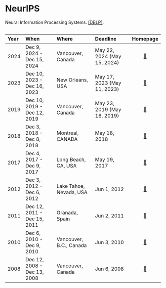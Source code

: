 # NeurIPS

Neural Information Processing Systems. [\[DBLP\]](http://dblp.uni-trier.de/db/conf/nips/index.html).

<div align="center" style="overflow-x:auto;">

Year|When|Where|Deadline|Homepage
|:----|:----|:----|:----|:----:|
2024 | Dec 9, 2024 - Dec 15, 2024 | Vancouver, Canada | May 22, 2024 (May 15, 2024) | [🔗](https://neurips.cc/Conferences/2024)
2023 | Dec 10, 2023 - Dec 16, 2023 | New Orleans, USA | May 17, 2023 (May 11, 2023) | [🔗](https://nips.cc/Conferences/2023)
2019 | Dec 10, 2019 - Dec 12, 2019 | Vancouver, Canada | May 23, 2019 (May 16, 2019) | [🔗](https://nips.cc)
2018 | Dec 3, 2018 - Dec 8, 2018 | Montreal, CANADA | May 18, 2018 | [🔗](https://nips.cc/Conferences/2018)
2017 | Dec 4, 2017 - Dec 9, 2017 | Long Beach, CA, USA | May 19, 2017 | [🔗](https://nips.cc/Conferences/2017)
2012 | Dec 3, 2012 - Dec 6, 2012 | Lake Tahoe, Nevada, USA | Jun 1, 2012 | [🔗](http://nips.cc/Conferences/2012/)
2011 | Dec 12, 2011 - Dec 15, 2011 | Granada, Spain | Jun 2, 2011 | [🔗](http://nips.cc/Conferences/2011/)
2010 | Dec 6, 2010 - Dec 9, 2010 | Vancouver, B.C., Canada | Jun 3, 2010 | [🔗](http://nips.cc/Conferences/2010/)
2008 | Dec 12, 2008 - Dec 13, 2008 | Vancouver, Canada | Jun 6, 2008 | [🔗](http://nips.cc/Conferences/2008/)
</div>

